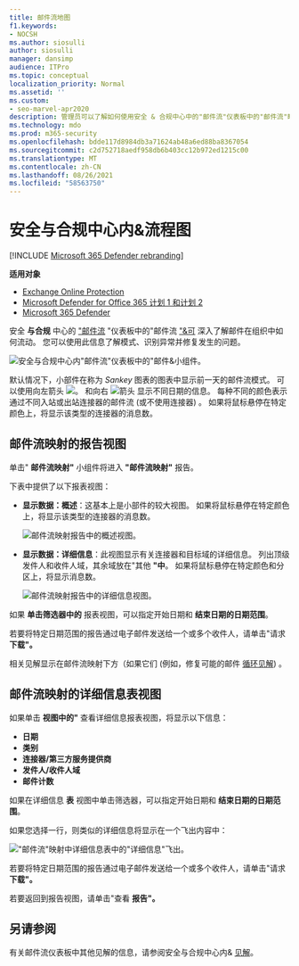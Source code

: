 ```yaml
---
title: 邮件流地图
f1.keywords:
- NOCSH
ms.author: siosulli
author: siosulli
manager: dansimp
audience: ITPro
ms.topic: conceptual
localization_priority: Normal
ms.assetid: ''
ms.custom:
- seo-marvel-apr2020
description: 管理员可以了解如何使用安全 & 合规中心中的"邮件流"仪表板中的"邮件流"映射，直观呈现和跟踪通过连接器（不使用连接器）在组织中往来的邮件流。
ms.technology: mdo
ms.prod: m365-security
ms.openlocfilehash: bdde117d8984db3a71624ab48a6ed88ba8367054
ms.sourcegitcommit: c2d752718aedf958db6b403cc12b972ed1215c00
ms.translationtype: MT
ms.contentlocale: zh-CN
ms.lasthandoff: 08/26/2021
ms.locfileid: "58563750"
---
```

# <a name="mail-flow-map-in-the-security--compliance-center"></a>安全与合规中心内&流程图

[!INCLUDE [Microsoft 365 Defender rebranding](../includes/microsoft-defender-for-office.md)]

**适用对象**
- [Exchange Online Protection](exchange-online-protection-overview.md)
- [Microsoft Defender for Office 365 计划 1 和计划 2](defender-for-office-365.md)
- [Microsoft 365 Defender](../defender/microsoft-365-defender.md)

安全 **与合规** 中心的 ["邮件流](mail-flow-insights-v2.md) "仪表板中的"邮件流 ["&可](https://protection.office.com) 深入了解邮件在组织中如何流动。 您可以使用此信息了解模式、识别异常并修复发生的问题。

![安全与合规中心内"邮件流"仪表板中的"邮件&小组件。](../../media/mfi-mail-flow-map-widget.png)

默认情况下，小部件在称为 *Sankey* 图表的图表中显示前一天的邮件流模式。 可以使用向左箭头 ![ 。](../../media/scc-left-arrow.png) 和向右 ![ 箭头 ](../../media/scc-right-arrow.png) 显示不同日期的信息。 每种不同的颜色表示通过不同入站或出站连接器的邮件流 (或不使用连接器) 。 如果将鼠标悬停在特定颜色上，将显示该类型的连接器的消息数。

## <a name="report-view-for-the-mail-flow-map"></a>邮件流映射的报告视图

单击" **邮件流映射"** 小组件将进入 **"邮件流映射"** 报告。

下表中提供了以下报表视图：

- **显示数据：概述**：这基本上是小部件的较大视图。 如果将鼠标悬停在特定颜色上，将显示该类型的连接器的消息数。

  ![邮件流映射报告中的概述视图。](../../media/mfi-mail-flow-map-report-overview.png)

- **显示数据：详细信息**：此视图显示有关连接器和目标域的详细信息。 列出顶级发件人和收件人域，其余域放在"其他 **"中**。 如果将鼠标悬停在特定颜色和分区上，将显示消息数。

  ![邮件流映射报告中的详细信息视图。](../../media/mfi-mail-flow-map-report-detail.png)

如果 **单击筛选器中的** 报表视图，可以指定开始日期和 **结束日期的日期范围**。 

若要将特定日期范围的报告通过电子邮件发送给一个或多个收件人，请单击"请求 **下载"。**

相关见解显示在邮件流映射下方（如果它们 (例如，修复可能的邮件 [循环见解](mfi-mail-loop-insight.md)) 。

## <a name="details-table-view-for-the-mail-flow-map"></a>邮件流映射的详细信息表视图

如果单击 **视图中的"** 查看详细信息报表视图，将显示以下信息：

- **日期**
- **类别**
- **连接器/第三方服务提供商**
- **发件人/收件人域**
- **邮件计数**

如果在详细信息 **表** 视图中单击筛选器，可以指定开始日期和 **结束日期的日期范围**。 

如果您选择一行，则类似的详细信息将显示在一个飞出内容中：

!["邮件流"映射中详细信息表中的"详细信息"飞出。](../../media/mfi-mail-flow-map-view-details-table-details.png)

若要将特定日期范围的报告通过电子邮件发送给一个或多个收件人，请单击"请求 **下载"。**

若要返回到报告视图，请单击"查看 **报告"。**

## <a name="see-also"></a>另请参阅

有关邮件流仪表板中其他见解的信息，请参阅安全与合规中心内& [见解](mail-flow-insights-v2.md)。
